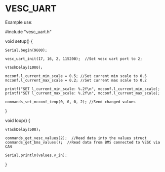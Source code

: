 # VESC_UART

Example use:

#include "vesc_uart.h"

void setup() {

    Serial.begin(9600);

    vesc_uart_init(17, 16, 2, 115200);  //Set vesc uart port to 2;

    vTaskDelay(1000);

    mcconf.l_current_min_scale = 0.5; //Set current min scale to 0.5
    mcconf.l_current_max_scale = 0.2; //Set current max scale to 0.2

    printf("SET l_current_min_scale: %.2f\n", mcconf.l_current_min_scale);
    printf("SET l_current_max_scale: %.2f\n", mcconf.l_current_max_scale);

    commands_set_mcconf_temp(0, 0, 0, 2); //Send changed values

}

void loop() {

    vTaskDelay(500);

    commands_get_vesc_values(2);  //Read data into the values ​​struct
    commands_get_bms_values();  //Read data from BMS connected to VESC via CAN 

    Serial.println(values.v_in);    

}






